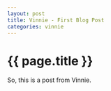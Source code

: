 ```yaml
---
layout: post
title: Vinnie - First Blog Post
categories: vinnie
---
```


{{ page.title }}
================

So, this is a post from Vinnie.
